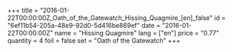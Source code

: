 +++
title = "2016-01-22T00:00:00Z_Oath_of_the_Gatewatch_Hissing_Quagmire_[en]_false"
id = "6ef11b54-205a-48e9-92d0-5d416be869ef"
date = "2016-01-22T00:00:00Z"
name = "Hissing Quagmire"
lang = ["en"]
price = "0.77"
quantity = 4
foil = false
set = "Oath of the Gatewatch"
+++
